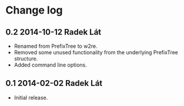 Change log
==========

0.2 2014-10-12 Radek Lát
----------------------------

* Renamed from PrefixTree to w2re.
* Removed some unused functionality from the underlying PrefixTree structure.
* Added command line options.

0.1 2014-02-02 Radek Lát
----------------------------

* Initial release.